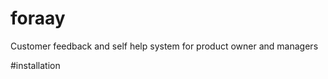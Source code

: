 # foraay
Customer feedback and self help system  for product owner and managers

#installation
``` git clone https://github.com/freefony/foraay.git
